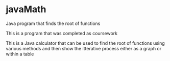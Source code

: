 # javaMath
Java program that finds the root of functions 

This is a program that was completed as coursework

This is a Java calculator that can be used to find the root of functions using various methods and then show the itterative process either as a graph or within a table
